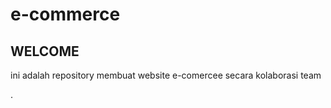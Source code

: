 # e-commerce

## WELCOME

ini adalah repository membuat website e-comercee secara kolaborasi team



.
